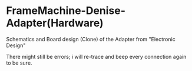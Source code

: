 # FrameMachine-Denise-Adapter(Hardware)
 Schematics and Board design (Clone) of the Adapter from "Electronic Design"

There might still be errors; 
i will re-trace and beep every connection again to be sure.